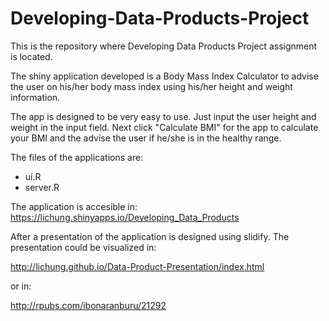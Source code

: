Developing-Data-Products-Project
================================

This is the repository where Developing Data Products Project assignment is located.

The shiny application developed is a Body Mass Index Calculator to advise the user on his/her body mass index using his/her height and weight information.

The app is designed to be very easy to use. Just input the user height and weight in the input field. Next click "Calculate BMI" for the app to calculate your BMI and the advise the user if he/she is in the healthy range.

The files of the applications are:
* ui.R
* server.R

The application is accesible in: https://lichung.shinyapps.io/Developing_Data_Products

After a presentation of the application is designed using slidify. The presentation could be visualized in:

http://lichung.github.io/Data-Product-Presentation/index.html

or in:

http://rpubs.com/ibonaranburu/21292
